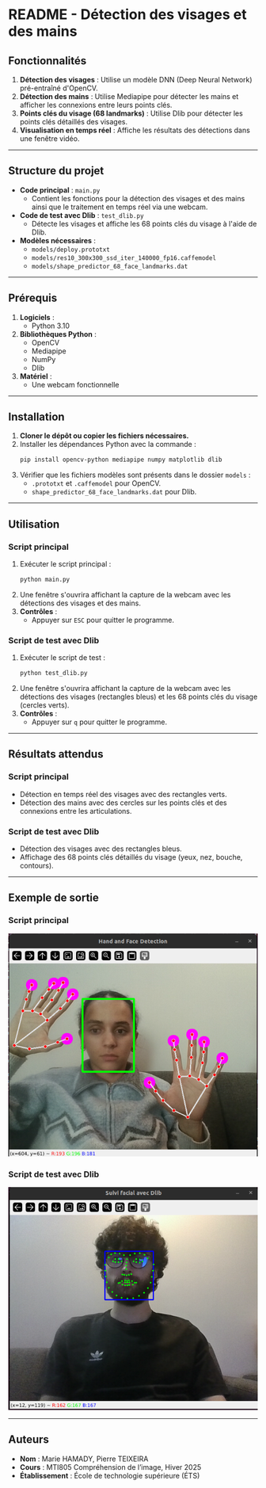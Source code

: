 # README - Détection des visages et des mains

## Fonctionnalités
1. **Détection des visages** : Utilise un modèle DNN (Deep Neural Network) pré-entraîné d'OpenCV.
2. **Détection des mains** : Utilise Mediapipe pour détecter les mains et afficher les connexions entre leurs points clés.
3. **Points clés du visage (68 landmarks)** : Utilise Dlib pour détecter les points clés détaillés des visages.
4. **Visualisation en temps réel** : Affiche les résultats des détections dans une fenêtre vidéo.

---

## Structure du projet
- **Code principal** : `main.py`
    - Contient les fonctions pour la détection des visages et des mains ainsi que le traitement en temps réel via une webcam.
- **Code de test avec Dlib** : `test_dlib.py`
    - Détecte les visages et affiche les 68 points clés du visage à l'aide de Dlib.
- **Modèles nécessaires** :
    - `models/deploy.prototxt`
    - `models/res10_300x300_ssd_iter_140000_fp16.caffemodel`
    - `models/shape_predictor_68_face_landmarks.dat`

---

## Prérequis
1. **Logiciels** :
   - Python 3.10
2. **Bibliothèques Python** :
   - OpenCV
   - Mediapipe
   - NumPy
   - Dlib
3. **Matériel** :
   - Une webcam fonctionnelle

---

## Installation
1. **Cloner le dépôt ou copier les fichiers nécessaires.**
2. Installer les dépendances Python avec la commande :
   ```bash
   pip install opencv-python mediapipe numpy matplotlib dlib
   ```
3. Vérifier que les fichiers modèles sont présents dans le dossier `models` :
   - `.prototxt` et `.caffemodel` pour OpenCV.
   - `shape_predictor_68_face_landmarks.dat` pour Dlib.

---

## Utilisation

### Script principal
1. Exécuter le script principal :
   ```bash
   python main.py
   ```
2. Une fenêtre s'ouvrira affichant la capture de la webcam avec les détections des visages et des mains.
3. **Contrôles** :
   - Appuyer sur `ESC` pour quitter le programme.

### Script de test avec Dlib
1. Exécuter le script de test :
   ```bash
   python test_dlib.py
   ```
2. Une fenêtre s'ouvrira affichant la capture de la webcam avec les détections des visages (rectangles bleus) et les 68 points clés du visage (cercles verts).
3. **Contrôles** :
   - Appuyer sur `q` pour quitter le programme.

---

## Résultats attendus

### Script principal
- Détection en temps réel des visages avec des rectangles verts.
- Détection des mains avec des cercles sur les points clés et des connexions entre les articulations.

### Script de test avec Dlib
- Détection des visages avec des rectangles bleus.
- Affichage des 68 points clés détaillés du visage (yeux, nez, bouche, contours).

---

## Exemple de sortie

### Script principal
![Exemple de détection OpenCV et Mediapipe](images/exemple_opencv_mediapipe.png)

### Script de test avec Dlib
![Exemple de détection avec Dlib](images/exemple_dlib.png)

---

## Auteurs
- **Nom** : Marie HAMADY, Pierre TEIXEIRA
- **Cours** : MTI805 Compréhension de l’image, Hiver 2025
- **Établissement** : École de technologie supérieure (ÉTS)
